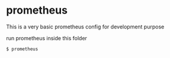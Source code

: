 # prometheus

This is a very basic prometheus config for development purpose

run prometheus inside this folder
```
$ prometheus
```
